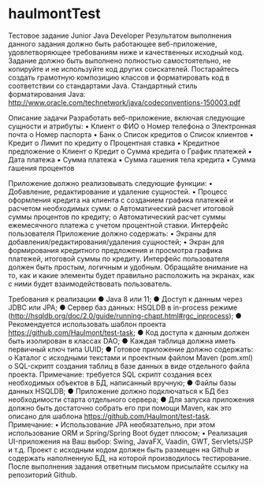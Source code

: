 # haulmontTest
Тестовое задание Junior Java Developer Результатом выполнения данного задания должно быть работающее веб-приложение, 
удовлетворяющее требованиям ниже и качественных исходный код. Задание должно быть выполнено полностью самостоятельно, 
не копируйте и не используйте код других соискателей. Постарайтесь создать грамотную композицию классов и форматировать код в соответствии со стандартами Java. 
Стандартный стиль форматирования Java: http://www.oracle.com/technetwork/java/codeconventions-150003.pdf 

Описание задачи Разработать веб-приложение, включая следующие сущности и атрибуты: 
  • Клиент
      o ФИО 
      o Номер телефона 
      o Электронная почта 
      o Номер паспорта 
  • Банк 
      o Список кредитов 
      o Список клиентов 
  • Кредит 
      o Лимит по кредиту 
      o Процентная ставка 
  • Кредитное предложение 
      o Клиент 
      o Кредит 
      o Сумма кредита 
      o График платежей 
          ▪ Дата платежа 
          ▪ Сумма платежа 
          ▪ Сумма гашения тела кредита 
          ▪ Сумма гашения процентов 
          
Приложение должно реализовывать следующие функции: 
  • Добавление, редактирование и удаление сущностей. 
  • Процесс оформления кредита на клиента с созданием графика платежей и расчетом необходимых сумм: 
      o Автоматический расчет итоговой суммы процентов по кредиту; 
      o Автоматический расчет суммы ежемесячного платежа с учетом процентной ставки. 
Интерфейс пользователя Приложение должно содержать: 
  • Экраны для добавления/редактирования/удаления сущностей; 
  • Экран для формирования кредитного предложения и просмотра графика платежей, итоговой суммы по кредиту. 
Интерфейс пользователя должен быть простым, логичным и удобным. Обращайте внимание на то, как и какие элементы будет правильно расположить на экранах, как с ними будет взаимодействовать пользователь. 

Требования к реализации 
    ● Java 8 или 11; 
    ● Доступ к данным через JDBC или JPA; 
    ● Сервер баз данных: HSQLDB в in-process режиме (http://hsqldb.org/doc/2.0/guide/running-chapt.html#rgc_inprocess); 
    ● Рекомендуется использовать шаблон проекта https://github.com/Haulmont/test-task; ● Код доступа к данным должен быть изолирован в классах DAO; 
    ● Каждая таблица должна иметь первичный ключ типа UUID; 
    ● Готовое приложение должно содержать: 
        o Каталог с исходными текстами и проектным файлом Maven (pom.xml) 
        o SQL-скрипт создания таблиц в базе данных в виде отдельного файла проекта. Примечание: 
          требуется SQL скрипт создания всех необходимых объектов в БД, написанный вручную; 
    ● Файлы базы данных HSQLDB; 
    ● Приложение должно подключаться к БД без необходимости старта отдельного сервера; 
    ● Для запуска приложения должно быть достаточно собрать его при помощи Maven, как это описано для шаблона https://github.com/Haulmont/test-task. Примечание: 
    • Использование JPA необязательно, при этом использование ORM и Spring/Spring Boot будет плюсом; 
    • Реализация UI-приложения на Ваш выбор: Swing, JavaFX, Vaadin, GWT, Servlets/JSP и т.д. 
Проект с исходным кодом должен быть размещен на Github и содержать наполненную БД, на которой производилось тестирование. 
После выполнения задания ответным письмом присылайте ссылку на репозиторий Github.
